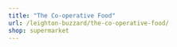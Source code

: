 ```yaml
---
title: "The Co-operative Food"
url: /leighton-buzzard/the-co-operative-food/
shop: supermarket
---
```

